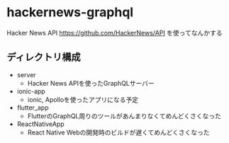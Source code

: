 # hackernews-graphql

Hacker News API https://github.com/HackerNews/API を使ってなんかする

## ディレクトリ構成

- server
  - Hacker News APIを使ったGraphQLサーバー
- ionic-app
  - ionic, Apolloを使ったアプリになる予定
- flutter_app
  - FlutterのGraphQL周りのツールがあんまりなくてめんどくさくなった
- ReactNativeApp
  - React Native Webの開発時のビルドが遅くてめんどくさくなった
